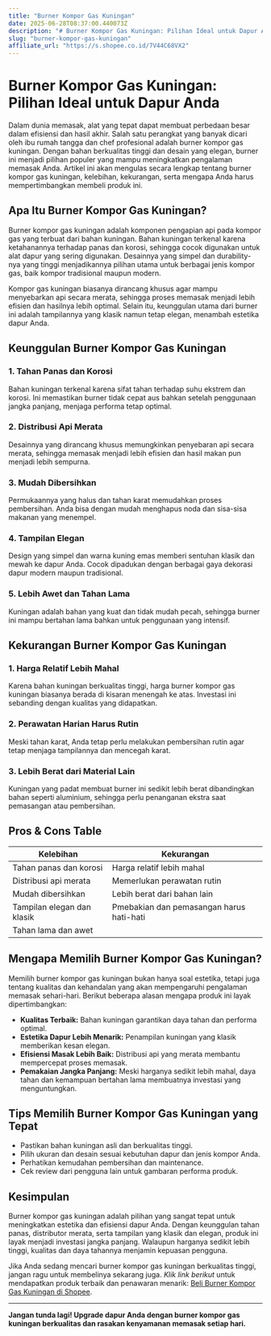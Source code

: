 ```yaml
---
title: "Burner Kompor Gas Kuningan"
date: 2025-06-28T08:37:00.440073Z
description: "# Burner Kompor Gas Kuningan: Pilihan Ideal untuk Dapur Anda..."
slug: "burner-kompor-gas-kuningan"
affiliate_url: "https://s.shopee.co.id/7V44C68VX2"
---
```

# Burner Kompor Gas Kuningan: Pilihan Ideal untuk Dapur Anda

Dalam dunia memasak, alat yang tepat dapat membuat perbedaan besar dalam efisiensi dan hasil akhir. Salah satu perangkat yang banyak dicari oleh ibu rumah tangga dan chef profesional adalah burner kompor gas kuningan. Dengan bahan berkualitas tinggi dan desain yang elegan, burner ini menjadi pilihan populer yang mampu meningkatkan pengalaman memasak Anda. Artikel ini akan mengulas secara lengkap tentang burner kompor gas kuningan, kelebihan, kekurangan, serta mengapa Anda harus mempertimbangkan membeli produk ini.

## Apa Itu Burner Kompor Gas Kuningan?

Burner kompor gas kuningan adalah komponen pengapian api pada kompor gas yang terbuat dari bahan kuningan. Bahan kuningan terkenal karena ketahanannya terhadap panas dan korosi, sehingga cocok digunakan untuk alat dapur yang sering digunakan. Desainnya yang simpel dan durability-nya yang tinggi menjadikannya pilihan utama untuk berbagai jenis kompor gas, baik kompor tradisional maupun modern.

Kompor gas kuningan biasanya dirancang khusus agar mampu menyebarkan api secara merata, sehingga proses memasak menjadi lebih efisien dan hasilnya lebih optimal. Selain itu, keunggulan utama dari burner ini adalah tampilannya yang klasik namun tetap elegan, menambah estetika dapur Anda.

## Keunggulan Burner Kompor Gas Kuningan

### 1. Tahan Panas dan Korosi
Bahan kuningan terkenal karena sifat tahan terhadap suhu ekstrem dan korosi. Ini memastikan burner tidak cepat aus bahkan setelah penggunaan jangka panjang, menjaga performa tetap optimal.

### 2. Distribusi Api Merata
Desainnya yang dirancang khusus memungkinkan penyebaran api secara merata, sehingga memasak menjadi lebih efisien dan hasil makan pun menjadi lebih sempurna.

### 3. Mudah Dibersihkan
Permukaannya yang halus dan tahan karat memudahkan proses pembersihan. Anda bisa dengan mudah menghapus noda dan sisa-sisa makanan yang menempel.

### 4. Tampilan Elegan
Design yang simpel dan warna kuning emas memberi sentuhan klasik dan mewah ke dapur Anda. Cocok dipadukan dengan berbagai gaya dekorasi dapur modern maupun tradisional.

### 5. Lebih Awet dan Tahan Lama
Kuningan adalah bahan yang kuat dan tidak mudah pecah, sehingga burner ini mampu bertahan lama bahkan untuk penggunaan yang intensif.

## Kekurangan Burner Kompor Gas Kuningan

### 1. Harga Relatif Lebih Mahal
Karena bahan kuningan berkualitas tinggi, harga burner kompor gas kuningan biasanya berada di kisaran menengah ke atas. Investasi ini sebanding dengan kualitas yang didapatkan.

### 2. Perawatan Harian Harus Rutin
Meski tahan karat, Anda tetap perlu melakukan pembersihan rutin agar tetap menjaga tampilannya dan mencegah karat.

### 3. Lebih Berat dari Material Lain
Kuningan yang padat membuat burner ini sedikit lebih berat dibandingkan bahan seperti aluminium, sehingga perlu penanganan ekstra saat pemasangan atau pembersihan.

## Pros & Cons Table

| Kelebihan                                    | Kekurangan                                 |
|----------------------------------------------|--------------------------------------------|
| Tahan panas dan korosi                     | Harga relatif lebih mahal              |
| Distribusi api merata                       | Memerlukan perawatan rutin               |
| Mudah dibersihkan                          | Lebih berat dari bahan lain             |
| Tampilan elegan dan klasik                 | Pmebakian dan pemasangan harus hati-hati|
| Tahan lama dan awet                        |                                          |

## Mengapa Memilih Burner Kompor Gas Kuningan?

Memilih burner kompor gas kuningan bukan hanya soal estetika, tetapi juga tentang kualitas dan kehandalan yang akan mempengaruhi pengalaman memasak sehari-hari. Berikut beberapa alasan mengapa produk ini layak dipertimbangkan:

- **Kualitas Terbaik:** Bahan kuningan garantikan daya tahan dan performa optimal.
- **Estetika Dapur Lebih Menarik:** Penampilan kuningan yang klasik memberikan kesan elegan.
- **Efisiensi Masak Lebih Baik:** Distribusi api yang merata membantu mempercepat proses memasak.
- **Pemakaian Jangka Panjang:** Meski harganya sedikit lebih mahal, daya tahan dan kemampuan bertahan lama membuatnya investasi yang menguntungkan.

## Tips Memilih Burner Kompor Gas Kuningan yang Tepat

- Pastikan bahan kuningan asli dan berkualitas tinggi.
- Pilih ukuran dan desain sesuai kebutuhan dapur dan jenis kompor Anda.
- Perhatikan kemudahan pembersihan dan maintenance.
- Cek review dari pengguna lain untuk gambaran performa produk.

## Kesimpulan

Burner kompor gas kuningan adalah pilihan yang sangat tepat untuk meningkatkan estetika dan efisiensi dapur Anda. Dengan keunggulan tahan panas, distributor merata, serta tampilan yang klasik dan elegan, produk ini layak menjadi investasi jangka panjang. Walaupun harganya sedikit lebih tinggi, kualitas dan daya tahannya menjamin kepuasan pengguna.

Jika Anda sedang mencari burner kompor gas kuningan berkualitas tinggi, jangan ragu untuk membelinya sekarang juga. *Klik link berikut* untuk mendapatkan produk terbaik dan penawaran menarik: [Beli Burner Kompor Gas Kuningan di Shopee](https://s.shopee.co.id/7V44C68VX2).

---

**Jangan tunda lagi! Upgrade dapur Anda dengan burner kompor gas kuningan berkualitas dan rasakan kenyamanan memasak setiap hari.**